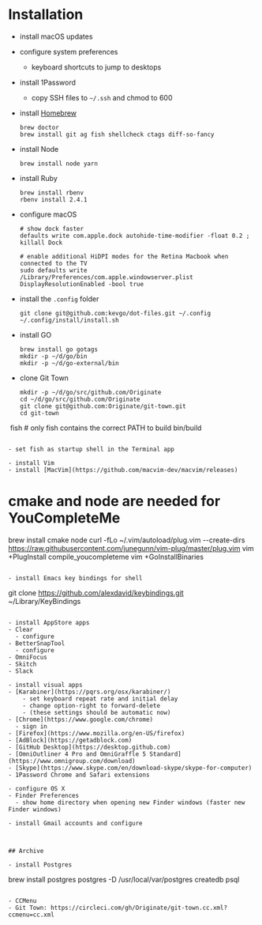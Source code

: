 # Installation

- install macOS updates

- configure system preferences
  - keyboard shortcuts to jump to desktops

- install 1Password
  - copy SSH files to `~/.ssh` and chmod to 600

- install [Homebrew](https://brew.sh)

  ```
  brew doctor
  brew install git ag fish shellcheck ctags diff-so-fancy
  ```

- install Node

  ```
  brew install node yarn
  ```

- install Ruby

  ```
  brew install rbenv
  rbenv install 2.4.1
  ```
  
- configure macOS

  ```
  # show dock faster
  defaults write com.apple.dock autohide-time-modifier -float 0.2 ; killall Dock
  
  # enable additional HiDPI modes for the Retina Macbook when connected to the TV
  sudo defaults write /Library/Preferences/com.apple.windowserver.plist DisplayResolutionEnabled -bool true
  ```

- install the `.config` folder

  ```
  git clone git@github.com:kevgo/dot-files.git ~/.config
  ~/.config/install/install.sh
  ```
  
- install GO

  ```
  brew install go gotags
  mkdir -p ~/d/go/bin
  mkdir -p ~/d/go-external/bin
  ```
  
- clone Git Town

  ```
  mkdir -p ~/d/go/src/github.com/Originate
  cd ~/d/go/src/github.com/Originate
  git clone git@github.com:Originate/git-town.git
  cd git-town
  fish               # only fish contains the correct PATH to build
  bin/build
  ```
  
- set fish as startup shell in the Terminal app

- install Vim
  - install [MacVim](https://github.com/macvim-dev/macvim/releases)
  
  ```
  # cmake and node are needed for YouCompleteMe
  brew install cmake node
  curl -fLo ~/.vim/autoload/plug.vim --create-dirs https://raw.githubusercontent.com/junegunn/vim-plug/master/plug.vim
  vim +PlugInstall
  compile_youcompleteme
  vim +GoInstallBinaries
  ```
  
- install Emacs key bindings for shell

  ```
  git clone https://github.com/alexdavid/keybindings.git ~/Library/KeyBindings
  ```

- install AppStore apps
  - Clear
    - configure
  - BetterSnapTool
    - configure
  - OmniFocus
  - Skitch
  - Slack

- install visual apps
  - [Karabiner](https://pqrs.org/osx/karabiner/)
      - set keyboard repeat rate and initial delay
      - change option-right to forward-delete
      - (these settings should be automatic now)
  - [Chrome](https://www.google.com/chrome)
    - sign in
  - [Firefox](https://www.mozilla.org/en-US/firefox)
  - [AdBlock](https://getadblock.com)
  - [GitHub Desktop](https://desktop.github.com)
  - [OmniOutliner 4 Pro and OmniGraffle 5 Standard](https://www.omnigroup.com/download)
  - [Skype](https://www.skype.com/en/download-skype/skype-for-computer)
  - 1Password Chrome and Safari extensions

- configure OS X
  - Finder Preferences
    - show home directory when opening new Finder windows (faster new Finder windows)

- install Gmail accounts and configure



## Archive

- install Postgres

  ```
  brew install postgres
  postgres -D /usr/local/var/postgres
  createdb
  psql
  ```
  
- CCMenu
  - Git Town: https://circleci.com/gh/Originate/git-town.cc.xml?ccmenu=cc.xml
